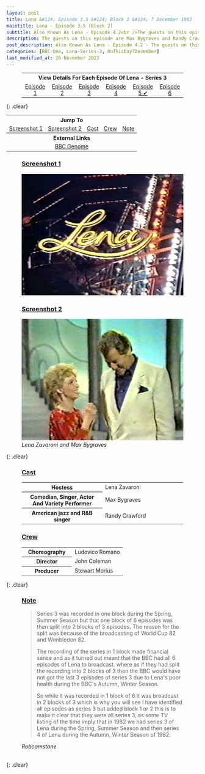 ```yaml
---
layout: post
title: Lena &#124; Episode 3.5 &#124; Block 2 &#124; 7 December 1982
maintitle: Lena - Episode 3.5 (Block 2)
subtitle: Also Known As Lena - Episode 4.2<br />The guests on this episode are Max Bygraves and Randy Crawford
description: The guests on this episode are Max Bygraves and Randy Crawford.
post_description: Also Known As Lena - Episode 4.2 - The guests on this episode are Max Bygraves and Randy Crawford.
categories: [BBC-One, Lena-Series-3, OnThisDay7December]
last_modified_at: 26 November 2023
---
```


<figure class="fig3">
<table style="text-align:center;">
<tr><th colspan="6">View Details For Each Episode Of Lena - Series 3</th></tr>
<tr><td style="width:16.66%;"><a href="/1982-05-25-lena">Episode 1</a></td><td style="width:16.66%;"><a href="/1982-06-01-lena">Episode 2</a></td><td style="width:16.66%;"><a href="/1982-06-08-lena">Episode 3</a></td><td style="width:16.66%;"><a href="/1982-11-30-lena">Episode 4</a></td><td style="width:16.66%;"><a href="/1982-12-07-lena">Episode 5 &#x2714;</a></td><td style="width:16.66%;"><a href="/1982-12-14-lena">Episode 6</a></td></tr>
</table>
</figure>

{: .clear}

<table style="text-align:center;">
<tr><th colspan="5">Jump To</th></tr>
<tr>
<td><a href="#screenshot1">Screenshot 1</a></td>
<td><a href="#screenshot2">Screenshot 2</a></td>
<td><a href="#cast">Cast</a></td>
<td><a href="#crew">Crew</a></td>
<td><a href="#note">Note</a></td>
</tr>
<tr><th colspan="6">External Links</th></tr>
<tr>
<td colspan="6"><a class="external-link" href="https://genome.ch.bbc.co.uk/schedules/bbcone/london/1982-12-07#at-19.40">BBC Genome</a></td>
</tr>
</table>

<figure class="fig1">
<figcaption>
<h3 id="screenshot1"><a href="#screenshot1">Screenshot 1</a></h3>
</figcaption>
<img src="/assets/images/Lena/1982-Lena-01.png" class="full-width">
<figcaption>
</figcaption>
</figure>

<figure class="fig2">
<figcaption>
<h3 id="screenshot2"><a href="#screenshot2">Screenshot 2</a></h3>
</figcaption>
<img src="/assets/images/Lena/1982-12-07-Lena.png" class="full-width">
<figcaption>
<cite>Lena Zavaroni and Max Bygraves</cite>
</figcaption>
</figure>

{: .clear}

<figure class="fig1">
<h3 id="cast"><a href="#cast">Cast</a></h3>
<table>
<tr><th style="width:50%;">Hostess</th><td style="width:50%;">Lena Zavaroni</td></tr>
<tr><th>Comedian, Singer, Actor And Variety Performer</th><td>Max Bygraves</td></tr>
<tr><th>American jazz and R&B singer</th><td>Randy Crawford</td></tr>
</table>
</figure>

<figure class="fig2">
<h3 id="crew"><a href="#crew">Crew</a></h3>
<table>
<tr><th style="width:50%;">Choreography</th><td style="width:50%;">Ludovico Romano</td></tr>
<tr><th>Director</th><td>John Coleman</td></tr>
<tr><th>Producer</th><td>Stewart Morius</td></tr>
</table>
</figure>

{: .clear}

<figure class="fig3">
<h3 id="note"><a href="#note">Note</a></h3>
<blockquote>
<p>Series 3 was recorded in one block during the Spring, Summer Season but that one block of 6 episodes was then split into 2 blocks of 3 episodes. The reason for the split was because of the broadcasting of World Cup 82 and Wimbledon 82.</p>
<p>The recording of the series in 1 block made financial sense and as it turned out meant that the BBC had all 6 episodes of Lena to broadcast. where as if they had split the recording into 2 blocks of 3 then the BBC would have not got the last 3 episodes of series 3 due to Lena's poor health during the BBC's Autumn, Winter Season.</p>
<p>So while it was recorded in 1 block of 6 it was broadcast in 2 blocks of 3 which is why you will see I have identified all episodes as series 3 but added block 1 or 2 this is to make it clear that they were all series 3, as some TV listing of the time imply that in 1982 we had series 3 of Lena during the Spring, Summer Season and then series 4 of Lena during the Autumn, Winter Season of 1982.</p>
</blockquote>
<cite>Robcamstone</cite>
</figure>

<br />{: .clear}

